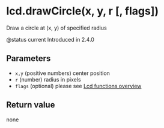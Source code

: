 # lcd.drawCircle\(x, y, r \[, flags\]\)

Draw a circle at \(x, y\) of specified radius

@status current Introduced in 2.4.0

## Parameters

* `x,y` \(positive numbers\) center position
* `r` \(number\) radius in pixels
* `flags` \(optional\) please see [Lcd functions overview](https://github.com/EdgeTX/lua-reference-guide/tree/4528a8bc59edf04ef7d8ea8367b679d1c99f568e/part_iii_-_opentx_lua_api_reference/lcd-functions-less-than-greater-than-luadoc-begin-lcd/lcd_functions-overview.html)

## Return value

none

